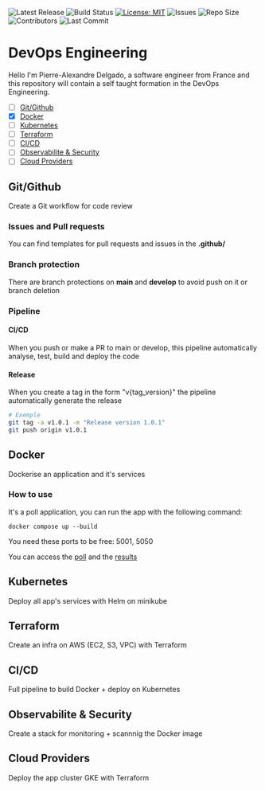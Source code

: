 ![Latest Release](https://img.shields.io/github/v/release/TheRealPad/devopsEngineering?label=latest%20release)
![Build Status](https://github.com/TheRealPad/devopsEngineering/actions/workflows/ci.yml/badge.svg)
[![License: MIT](https://img.shields.io/badge/License-MIT-yellow.svg)](https://opensource.org/licenses/MIT)
![Issues](https://img.shields.io/github/issues/TheRealPad/devopsEngineering)
![Repo Size](https://img.shields.io/github/repo-size/TheRealPad/devopsEngineering)
![Contributors](https://img.shields.io/github/contributors/TheRealPad/devopsEngineering)
![Last Commit](https://img.shields.io/github/last-commit/TheRealPad/devopsEngineering)

# DevOps Engineering

Hello I'm Pierre-Alexandre Delgado, a software engineer from France and this repository will contain a self taught formation in the DevOps Engineering.

- [ ] [Git/Github](#gitgithub)
- [x] [Docker](#docker)
- [ ] [Kubernetes](#kubernetes)
- [ ] [Terraform](#terraform)
- [ ] [CI/CD](#cicd-1)
- [ ] [Observabilite & Security](#observabilite--security)
- [ ] [Cloud Providers](#cloud-providers)

## Git/Github

Create a Git workflow for code review

### Issues and Pull requests

You can find templates for pull requests and issues in the **.github/**

### Branch protection

There are branch protections on **main** and **develop** to avoid push on it or branch deletion

### Pipeline

#### CI/CD

When you push or make a PR to main or develop, this pipeline automatically analyse, test, build and deploy the code

#### Release

When you create a tag in the form "v{tag_version}" the pipeline automatically generate the release

```bash
# Exemple
git tag -a v1.0.1 -m "Release version 1.0.1"
git push origin v1.0.1
```

## Docker

Dockerise an application and it's services

### How to use

It's a poll application, you can run the app with the following command:
```
docker compose up --build
```

You need these ports to be free: 5001, 5050

You can access the [poll](http://localhost:5050/) and the [results](http://localhost:5001/)

## Kubernetes

Deploy all app's services with Helm on minikube

## Terraform
Create an infra on AWS (EC2, S3, VPC) with Terraform

## CI/CD

Full pipeline to build Docker + deploy on Kubernetes

## Observabilite & Security

Create a stack for monitoring + scannnig the Docker image

## Cloud Providers

Deploy the app cluster GKE with Terraform
